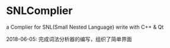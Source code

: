 # SNLComplier
a Complier for SNL(Small Nested Language) write with C++ &amp; Qt

2018-06-05:
  完成词法分析器的编写，组织了简单界面
